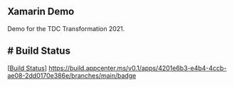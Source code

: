 ## Xamarin Demo

Demo for the TDC Transformation 2021.

## # Build Status

[[Build Status](https://build.appcenter.ms/v0.1/apps/4201e6b3-e4b4-4ccb-ae08-2dd0170e386e/branches/main/badge)] https://build.appcenter.ms/v0.1/apps/4201e6b3-e4b4-4ccb-ae08-2dd0170e386e/branches/main/badge